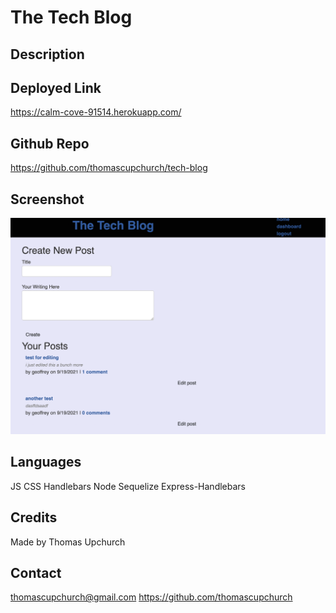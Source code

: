 # The Tech Blog

## Description

## Deployed Link
https://calm-cove-91514.herokuapp.com/

## Github Repo
https://github.com/thomascupchurch/tech-blog

## Screenshot
![screenshot](tech-blog-screenshot.png)

## Languages
JS
CSS
Handlebars
Node
Sequelize
Express-Handlebars

## Credits
Made by Thomas Upchurch

## Contact
thomascupchurch@gmail.com
https://github.com/thomascupchurch